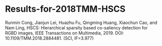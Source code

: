 # Results-for-2018TMM-HSCS

Runmin Cong, Jianjun Lei, Huazhu Fu, Qingming Huang, Xiaochun Cao, and Nam Ling, 
HSCS: Hierarchical sparsity based co-saliency detection for RGBD images, 
IEEE Transactions on Multimedia, 2019. DOI: 10.1109/TMM.2018.2884481. (SCI, IF=3.977) 

